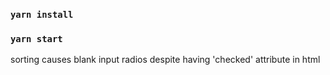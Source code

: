 ### `yarn install`

### `yarn start`

sorting causes blank input radios despite having 'checked' attribute in html
